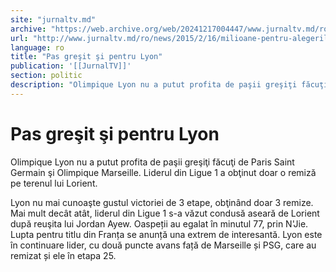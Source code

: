 ```yaml
---
site: "jurnaltv.md"
archive: "https://web.archive.org/web/20241217004447/www.jurnaltv.md/ro/news/2015/2/16/milioane-pentru-alegerile-din-gagauzia-10098396/"
url: "http://www.jurnaltv.md/ro/news/2015/2/16/milioane-pentru-alegerile-din-gagauzia-10098396/"
language: ro
title: "Pas greşit şi pentru Lyon"
publication: '[[JurnalTV]]'
section: politic
description: "Olimpique Lyon nu a putut profita de paşii greşiţi făcuţi de Paris Saint Germain şi Olimpique Marseille. Liderul din Ligue 1 a obţinut doar o remiză..."
---
```


# Pas greşit şi pentru Lyon

Olimpique Lyon nu a putut profita de paşii greşiţi făcuţi de Paris Saint Germain şi Olimpique Marseille. Liderul din Ligue 1 a obţinut doar o remiză pe terenul lui Lorient.

Lyon nu mai cunoaşte gustul victoriei de 3 etape, obţinând doar 3 remize. Mai mult decât atât, liderul din Ligue 1 s-a văzut condusă aseară de Lorient după reuşita lui Jordan Ayew. Oaspeții au egalat în minutul 77, prin N'Jie. Lupta pentru titlu din Franța se anunță una extrem de interesantă. Lyon este în continuare lider, cu două puncte avans față de Marseille și PSG, care au remizat și ele în etapa 25.